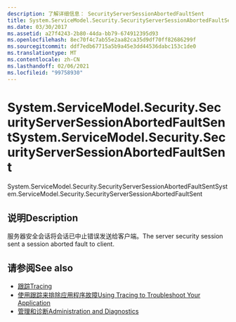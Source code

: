 ```yaml
---
description: 了解详细信息： SecurityServerSessionAbortedFaultSent
title: System.ServiceModel.Security.SecurityServerSessionAbortedFaultSent
ms.date: 03/30/2017
ms.assetid: a27f4243-2b80-44da-bb79-674912395d93
ms.openlocfilehash: 8ec70f4c7ab55e2aa82ca35d9df70ff82686299f
ms.sourcegitcommit: ddf7edb67715a5b9a45e3dd44536dabc153c1de0
ms.translationtype: MT
ms.contentlocale: zh-CN
ms.lasthandoff: 02/06/2021
ms.locfileid: "99758930"
---
```

# <a name="systemservicemodelsecuritysecurityserversessionabortedfaultsent"></a><span data-ttu-id="f2e11-103">System.ServiceModel.Security.SecurityServerSessionAbortedFaultSent</span><span class="sxs-lookup"><span data-stu-id="f2e11-103">System.ServiceModel.Security.SecurityServerSessionAbortedFaultSent</span></span>

<span data-ttu-id="f2e11-104">System.ServiceModel.Security.SecurityServerSessionAbortedFaultSent</span><span class="sxs-lookup"><span data-stu-id="f2e11-104">System.ServiceModel.Security.SecurityServerSessionAbortedFaultSent</span></span>  
  
## <a name="description"></a><span data-ttu-id="f2e11-105">说明</span><span class="sxs-lookup"><span data-stu-id="f2e11-105">Description</span></span>  

 <span data-ttu-id="f2e11-106">服务器安全会话将会话已中止错误发送给客户端。</span><span class="sxs-lookup"><span data-stu-id="f2e11-106">The server security session sent a session aborted fault to client.</span></span>  
  
## <a name="see-also"></a><span data-ttu-id="f2e11-107">请参阅</span><span class="sxs-lookup"><span data-stu-id="f2e11-107">See also</span></span>

- [<span data-ttu-id="f2e11-108">跟踪</span><span class="sxs-lookup"><span data-stu-id="f2e11-108">Tracing</span></span>](index.md)
- [<span data-ttu-id="f2e11-109">使用跟踪来排除应用程序故障</span><span class="sxs-lookup"><span data-stu-id="f2e11-109">Using Tracing to Troubleshoot Your Application</span></span>](using-tracing-to-troubleshoot-your-application.md)
- [<span data-ttu-id="f2e11-110">管理和诊断</span><span class="sxs-lookup"><span data-stu-id="f2e11-110">Administration and Diagnostics</span></span>](../index.md)
